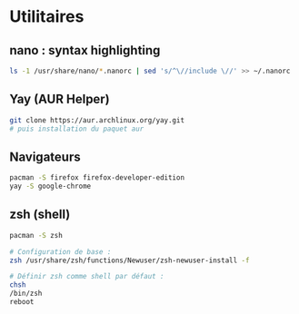 # Utilitaires

## nano : syntax highlighting
```bash
ls -1 /usr/share/nano/*.nanorc | sed 's/^\//include \//' >> ~/.nanorc
```

## Yay (AUR Helper)
```bash
git clone https://aur.archlinux.org/yay.git
# puis installation du paquet aur
```

## Navigateurs
```bash
pacman -S firefox firefox-developer-edition
yay -S google-chrome
```

## zsh (shell)
```bash
pacman -S zsh

# Configuration de base :
zsh /usr/share/zsh/functions/Newuser/zsh-newuser-install -f

# Définir zsh comme shell par défaut :
chsh
/bin/zsh
reboot
```
